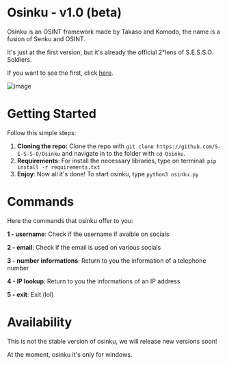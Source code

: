 # Osinku - v1.0 (beta)
Osinku is an OSINT framework made by Takaso and Komodo, the name is a fusion of Senku and OSINT.

It's just at the first version, but it's already the official 2°lens of S.E.S.S.O. Soldiers.

If you want to see the first, click [here](https://github.com/lojacops/arbtool).

![image](https://user-images.githubusercontent.com/70639611/151835127-27a8eb22-feb0-41c6-93c0-cb860c12835c.png)

# Getting Started
Follow this simple steps:

  1) **Cloning the repo:** Clone the repo with `git clone https://github.com/S-E-S-S-O/Osinku` and navigate in to the folder with `cd Osinku`.
  2) **Requirements**: For install the necessary libraries, type on terminal: `pip install -r requirements.txt`
  3) **Enjoy**: Now all it's done! To start osinku, type `python3 osinku.py`

# Commands
Here the commands that osinku offer to you:

**1 - username**: Check if the username if avaible on socials

**2 - email**: Check if the email is used on various socials

**3 - number informations**: Return to you the information of a telephone number

**4 - IP lookup**: Return to you the informations of an IP address

**5 - exit**: Exit (lol)

# Availability
This is not the stable version of osinku, we will release new versions soon!

At the moment, osinku it's only for windows.
